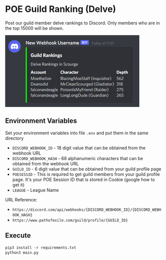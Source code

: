 # POE Guild Ranking (Delve)

Post our guild member delve rankings to Discord. Only members who are in the top 15000 will be shown.

![Sample Discord Message](/readme/ranking.png)

## Environment Variables

Set your environment variables into file `.env` and put them in the same directory

- `DISCORD_WEBHOOK_ID` - 18 digit value that can be obtained from the webhook URL
- `DISCORD_WEBHOOK_HASH` - 68 alphanumeric characters that can be obtained from the webhook URL
- `GUILD_ID` - 6 digit value that can be obtained from your guild profile page
- `POESESSID` - This is required to get guild members from your guild profile page. It's your POE Session ID that is stored in Cookie (google how to get it)
- `LEAGUE` - League Name

URL Reference:
- `https://discord.com/api/webhooks/{DISCORD_WEBHOOK_ID}/{DISCORD_WEBHOOK_HASH}`
- `https://www.pathofexile.com/guild/profile/{GUILD_ID}`

## Execute

```
pip3 install -r requirements.txt
python3 main.py
```
